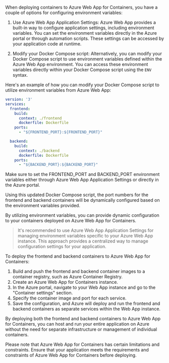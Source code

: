 When deploying containers to Azure Web App for Containers, you have a couple of options for configuring environment variables:

1. Use Azure Web App Application Settings: Azure Web App provides a built-in way to configure application settings, including environment variables. You can set the environment variables directly in the Azure portal or through automation scripts. These settings can be accessed by your application code at runtime.

2. Modify your Docker Compose script: Alternatively, you can modify your Docker Compose script to use environment variables defined within the Azure Web App environment. You can access these environment variables directly within your Docker Compose script using the `ENV` syntax.

Here's an example of how you can modify your Docker Compose script to utilize environment variables from Azure Web App:

```yaml
version: '3'
services:
  frontend:
    build:
      context: ./frontend
      dockerfile: Dockerfile
    ports:
      - "${FRONTEND_PORT}:${FRONTEND_PORT}"

  backend:
    build:
      context: ./backend
      dockerfile: Dockerfile
    ports:
      - "${BACKEND_PORT}:${BACKEND_PORT}"
```

Make sure to set the FRONTEND_PORT and BACKEND_PORT environment variables either through Azure Web App Application Settings or directly in the Azure portal.

Using this updated Docker Compose script, the port numbers for the frontend and backend containers will be dynamically configured based on the environment variables provided.

By utilizing environment variables, you can provide dynamic configuration to your containers deployed on Azure Web App for Containers.

> It's recommended to use Azure Web App Application Settings for managing environment variables specific to your Azure Web App instance. This approach provides a centralized way to manage configuration settings for your application.

To deploy the frontend and backend containers to Azure Web App for Containers:

1. Build and push the frontend and backend container images to a container registry, such as Azure Container Registry.
2. Create an Azure Web App for Containers instance.
3. In the Azure portal, navigate to your Web App instance and go to the "Container settings" section.
4. Specify the container image and port for each service. 
5. Save the configuration, and Azure will deploy and run the frontend and backend containers as separate services within the Web App instance.

By deploying both the frontend and backend containers to Azure Web App for Containers, you can host and run your entire application on Azure without the need for separate infrastructure or management of individual containers.

Please note that Azure Web App for Containers has certain limitations and constraints. Ensure that your application meets the requirements and constraints of Azure Web App for Containers before deploying.